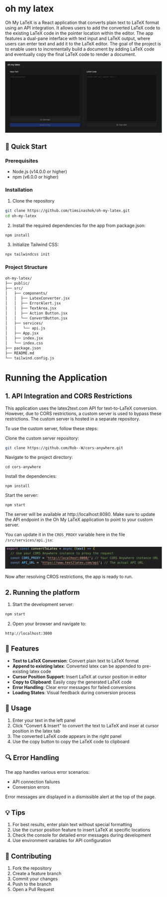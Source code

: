# oh my latex

Oh My LaTeX is a React application that converts plain text to LaTeX format using an API integration. It allows users to add the converted LaTeX code to the existing LaTeX code in the pointer location within the editor. The app features a dual-pane interface with text input and LaTeX output, where users can enter text and add it to the LaTeX editor. The goal of the project is to enable users to incrementally build a document by adding LaTeX code and eventually copy the final LaTeX code to render a document.

 ![Alt Text](image.png)


## 🚀 Quick Start

### Prerequisites
- Node.js (v14.0.0 or higher)
- npm (v6.0.0 or higher)

### Installation

1. Clone the repository 
```bash
git clone https://github.com/timsinashok/oh-my-latex.git
cd oh-my-latex
```

2. Install the required dependencies for the app from package.json:
```bash
npm install 
```

3. Initialize Tailwind CSS:
```bash
npx tailwindcss init
```

### Project Structure
```
oh-my-latex/
├── public/
├── src/
│   ├── components/
│   │  ├── LatexConverter.jsx
│   │  ├── ErrorAlert.jsx
│   │  ├── TextArea.jsx
│   │  ├── Action Button.jsx
│   │  └── ConvertButton.jsx
│   ├── services/
│   │   └── api.js
│   ├── App.jsx
│   ├── index.jsx
│   └── index.css
├── package.json
├── README.md
└── tailwind.config.js

```

# Running the Application

## 1. API Integration and CORS Restrictions
This application uses the latex2text.com API for text-to-LaTeX conversion. However, due to CORS restrictions, a custom server is used to bypass these restrictions. The custom server is hosted in a separate repository.

To use the custom server, follow these steps:

Clone the custom server repository:
``` bash
git clone https://github.com/Rob--W/cors-anywhere.git
```

Navigate to the project directory:
```
cd cors-anywhere
```

Install the dependencies:
```
npm install
```
Start the server:

```
npm start
```
The server will be available at http://localhost:8080. Make sure to update the API endpoint in the Oh My LaTeX application to point to your custom server.

You can update it in the `CROS_PROXY` variable here in the file `/src/services/api.jsx`:

 ![Alt Text](cors.png)

 Now after resolving CROS restrictions, the app is ready to run. 

## 2. Running the platform
1. Start the development server:
```bash
npm start
```

2. Open your browser and navigate to:
```
http://localhost:3000
```

## 🔧 Features

- **Text to LaTeX Conversion**: Convert plain text to LaTeX format
- **Append to existing latex**: Converted latex can be appended to pre-existing latex code
- **Cursor Position Support**: Insert LaTeX at cursor position in editor
- **Copy to Clipboard**: Easily copy the generated LaTeX code
- **Error Handling**: Clear error messages for failed conversions
- **Loading States**: Visual feedback during conversion process



## 📝 Usage

1. Enter your text in the left panel
2. Click "Convert & Insert" to convert the text to LaTeX and inser at cursor position in the latex tab
3. The converted LaTeX code appears in the right panel
4. Use the copy button to copy the LaTeX code to clipboard


## 🔍 Error Handling

The app handles various error scenarios:
- API connection failures
- Conversion errors

Error messages are displayed in a dismissible alert at the top of the page.

## 💡 Tips

1. For best results, enter plain text without special formatting
2. Use the cursor position feature to insert LaTeX at specific locations
3. Check the console for detailed error messages during development
4. Use environment variables for API configuration


## 🤝 Contributing

1. Fork the repository
2. Create a feature branch
3. Commit your changes
4. Push to the branch
5. Open a Pull Request

